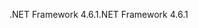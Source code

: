 <span data-ttu-id="265a6-101">.NET Framework 4.6.1</span><span class="sxs-lookup"><span data-stu-id="265a6-101">.NET Framework 4.6.1</span></span>